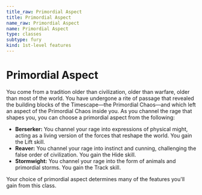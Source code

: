 ```yaml
---
title_raw: Primordial Aspect
title: Primordial Aspect
name_raw: Primordial Aspect
name: Primordial Aspect
type: classes
subtype: fury
kind: 1st-level features
---
```


# Primordial Aspect

You come from a tradition older than civilization, older than warfare, older than most of the world. You have undergone a rite of passage that revealed the building blocks of the Timescape—the Primordial Chaos—and which left an aspect of the Primordial Chaos inside you. As you channel the rage that shapes you, you can choose a primordial aspect from the following:

- **Berserker:** You channel your rage into expressions of physical might, acting as a living version of the forces that reshape the world. You gain the Lift skill.
- **Reaver:** You channel your rage into instinct and cunning, challenging the false order of civilization. You gain the Hide skill.
- **Stormwight:** You channel your rage into the form of animals and primordial storms. You gain the Track skill.

Your choice of primordial aspect determines many of the features you'll gain from this class.
